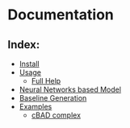 Documentation
=============

## Index:
* [Install](INSTALL.md)
* [Usage](USAGE.md)
    -  [Full Help](help.md)
* [Neural Networks based Model](NN.md)
* [Baseline Generation](baseline.md)
* [Examples](../egs)
    - [cBAD complex](../egs/cBAD_complex/README.md)
